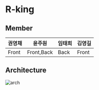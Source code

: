 # R-king

## Member

|권영채|윤주원|임태희|김영길|
|---|---|---|---|
|Front|Front,Back|Back|Front|

## Architecture

![arch](https://user-images.githubusercontent.com/84373490/156499149-e80dd9df-9fc7-48d5-ba39-b8d2ab46267d.png)
